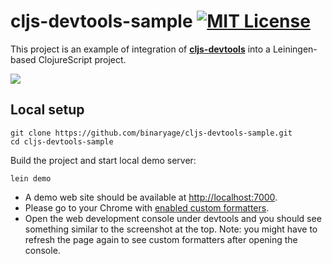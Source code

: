 # cljs-devtools-sample [![MIT License](https://img.shields.io/badge/license-MIT-007EC7.svg?style=flat-square)](/license.txt)

This project is an example of integration of [**cljs-devtools**](https://github.com/binaryage/cljs-devtools) into a
Leiningen-based ClojureScript project.

![](https://dl.dropboxusercontent.com/u/559047/cljs-devtools-sample-full.png)

## Local setup

    git clone https://github.com/binaryage/cljs-devtools-sample.git
    cd cljs-devtools-sample

Build the project and start local demo server:

    lein demo

  * A demo web site should be available at [http://localhost:7000](http://localhost:7000).
  * Please go to your Chrome with [enabled custom formatters](https://github.com/binaryage/cljs-devtools).
  * Open the web development console under devtools and you should see something similar to the screenshot at the top.
    Note: you might have to refresh the page again to see custom formatters after opening the console.